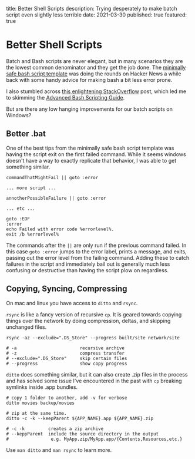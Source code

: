title: Better Shell Scripts
description: Trying desperately to make batch script even slightly less terrible
date: 2021-03-30
published: true
featured: true

# Better Shell Scripts

<p>Batch and Bash scripts are never elegant, but in many scenarios they are the lowest common denominator and they get the job done. The <a href="https://betterdev.blog/minimal-safe-bash-script-template/">minimally safe bash script template</a> was doing the rounds on Hacker News a while back with some handy advice for making bash a bit less error prone.</p>

I also stumbled across <a href="https://stackoverflow.com/a/23208014">this enlightening StackOverflow</a> post, which led me to skimming the <a href="https://tldp.org/LDP/abs/html/">Advanced Bash Scripting Guide</a>.

But are there any low hanging improvements for our batch scripts on Windows?

## Better .bat

<p>One of the best tips from the minimally safe bash script template was having the script exit on the first failed command. While it seems windows doesn't have a way to exactly replicate that behavior, I was able to get something similar.</p>

```
commandThatMightFail || goto :error

... more script ...

annotherPossibleFailure || goto :error

... etc ...

goto :EOF
:error
echo Failed with error code %errorlevel%.
exit /b %errorlevel%
```

The commands after the <code>||</code> are only run if the previous command failed. In this case `goto :error` jumps to the error label, prints a message, and exits, passing out the error level from the failing command. Adding these to catch failures in the script and immediately bail out is generally much less confusing or destructive than having the script plow on regardless.

## Copying, Syncing, Compressing

<!-- TODO: add section about ROBOCOPY on windows! -->

On mac and linux you have access to `ditto` and `rsync`.

`rsync` is like a fancy version of recursive `cp`. It is geared towards copying things over the network by doing compression, deltas, and skipping unchanged files.

```
rsync -az --exclude=".DS_Store" --progress built/site network/site

# -a                        recursive archive
# -z                        compress transfer
# --exclude=".DS_Store"     skip certain files
# --progress                show copy progress
```

`ditto` does something similar, but it can also create .zip files in the process and has solved some issue I've encountered in the past with `cp` breaking symlinks inside .app bundles.

```
# copy 1 folder to another, add -v for verbose
ditto movies backup/movies

# zip at the same time.
ditto -c -k --keepParent ${APP_NAME}.app ${APP_NAME}.zip

# -c -k         creates a zip archive
# --keppParent  include the source directory in the output
#                e.g. MyApp.zip/MyApp.app/{Contents,Resources,etc.}
```

<p>Use <code>man ditto</code> and <code>man rsync</code> to learn more.</p>